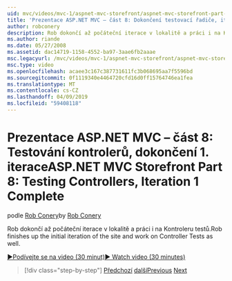 ```yaml
---
uid: mvc/videos/mvc-1/aspnet-mvc-storefront/aspnet-mvc-storefront-part-8-testing-controllers-iteration-1-complete
title: 'Prezentace ASP.NET MVC – část 8: Dokončení testovací řadiče, iterace 1 | Dokumentace Microsoftu'
author: robconery
description: Rob dokončí až počáteční iterace v lokalitě a práci i na Kontroleru testů.
ms.author: riande
ms.date: 05/27/2008
ms.assetid: dac14719-1158-4552-ba97-3aae6fb2aaae
msc.legacyurl: /mvc/videos/mvc-1/aspnet-mvc-storefront/aspnet-mvc-storefront-part-8-testing-controllers-iteration-1-complete
msc.type: video
ms.openlocfilehash: acaee3c167c387731611fc3b068695aa7f5596bd
ms.sourcegitcommit: 0f1119340e4464720cfd16d0ff15764746ea1fea
ms.translationtype: MT
ms.contentlocale: cs-CZ
ms.lasthandoff: 04/09/2019
ms.locfileid: "59408118"
---
```

# <a name="aspnet-mvc-storefront-part-8-testing-controllers-iteration-1-complete"></a><span data-ttu-id="74735-103">Prezentace ASP.NET MVC – část 8: Testování kontrolerů, dokončení 1. iterace</span><span class="sxs-lookup"><span data-stu-id="74735-103">ASP.NET MVC Storefront Part 8: Testing Controllers, Iteration 1 Complete</span></span>

<span data-ttu-id="74735-104">podle [Rob Conery](https://github.com/robconery)</span><span class="sxs-lookup"><span data-stu-id="74735-104">by [Rob Conery](https://github.com/robconery)</span></span>

<span data-ttu-id="74735-105">Rob dokončí až počáteční iterace v lokalitě a práci i na Kontroleru testů.</span><span class="sxs-lookup"><span data-stu-id="74735-105">Rob finishes up the initial iteration of the site and work on Controller Tests as well.</span></span>

[<span data-ttu-id="74735-106">&#9654;Podívejte se na video (30 minut)</span><span class="sxs-lookup"><span data-stu-id="74735-106">&#9654; Watch video (30 minutes)</span></span>](https://channel9.msdn.com/Blogs/ASP-NET-Site-Videos/aspnet-mvc-storefront-part-8-testing-controllers-iteration-1-complete)

> [!div class="step-by-step"]
> <span data-ttu-id="74735-107">[Předchozí](aspnet-mvc-storefront-part-7-routing-and-ui-work.md)
> [další](aspnet-mvc-storefront-part-9-the-shopping-cart.md)</span><span class="sxs-lookup"><span data-stu-id="74735-107">[Previous](aspnet-mvc-storefront-part-7-routing-and-ui-work.md)
[Next](aspnet-mvc-storefront-part-9-the-shopping-cart.md)</span></span>
